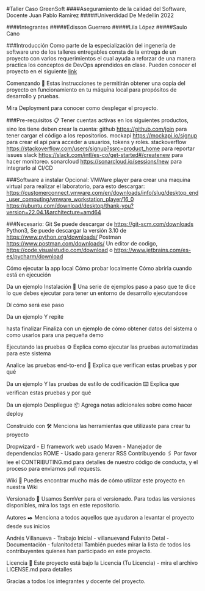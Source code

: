 #Taller Caso GreenSoft
####Aseguramiento de la calidad del Software, Docente Juan Pablo Ramírez
#####Univerdidad De Medellín 2022

####Integrantes
#####Edisson Guerrero
#####Lila López
#####Saulo Cano

###Introducción
Como parte de la especialización del ingeneria de software uno de los talleres entregables consta de la entrega de un proyecto con varios requerimientos el cual ayuda a reforzar de una manera practica los conceptos de DevOps aprendidos en clase.  Pueden conocer el proyecto en el siguiente [link](https://docs.google.com/document/d/1i-5brhFVuKGo6tiFcNZxyGDXSMJqeY21GEWE3LqItiA/edit#)

Comenzando 🚀
Estas instrucciones te permitirán obtener una copia del proyecto en funcionamiento en tu máquina local para propósitos de desarrollo y pruebas.

Mira Deployment para conocer como desplegar el proyecto.


###Pre-requisitos 📋
Tener cuentas activas en los siguientes productos, sino los tiene deben crear la cuenta:
github https://github.com/join para tener cargar el código a los repositorios.
mockapi https://mockapi.io/signup para crear el api para acceder a usuarios, tokens y roles.
stackoverflow https://stackoverflow.com/users/signup?ssrc=product_home para reportar issues
slack https://slack.com/intl/es-co/get-started#/createnew para hacer monitoreo.
sonarcloud https://sonarcloud.io/sessions/new para integrarlo al CI/CD

###Software a instalar
Opcional: VMWare player para crear una maquina virtual para realizar el laboratorio, para esto descargar:
https://customerconnect.vmware.com/en/downloads/info/slug/desktop_end_user_computing/vmware_workstation_player/16_0
https://ubuntu.com/download/desktop/thank-you?version=22.04.1&architecture=amd64

###Necesario:
Git Se puede descargar de https://git-scm.com/downloads
Python3, Se puede descargar la versión 3.10 de https://www.python.org/downloads/
Postman https://www.postman.com/downloads/
Un editor de codigo, https://code.visualstudio.com/download o https://www.jetbrains.com/es-es/pycharm/download

Cómo ejecutar la app local
Cómo probar localmente
Cómo abrirla cuando está en ejecución

Da un ejemplo
Instalación 🔧
Una serie de ejemplos paso a paso que te dice lo que debes ejecutar para tener un entorno de desarrollo ejecutandose

Dí cómo será ese paso

Da un ejemplo
Y repite

hasta finalizar
Finaliza con un ejemplo de cómo obtener datos del sistema o como usarlos para una pequeña demo

Ejecutando las pruebas ⚙️
Explica como ejecutar las pruebas automatizadas para este sistema

Analice las pruebas end-to-end 🔩
Explica que verifican estas pruebas y por qué

Da un ejemplo
Y las pruebas de estilo de codificación ⌨️
Explica que verifican estas pruebas y por qué

Da un ejemplo
Despliegue 📦
Agrega notas adicionales sobre como hacer deploy

Construido con 🛠️
Menciona las herramientas que utilizaste para crear tu proyecto

Dropwizard - El framework web usado
Maven - Manejador de dependencias
ROME - Usado para generar RSS
Contribuyendo 🖇️
Por favor lee el CONTRIBUTING.md para detalles de nuestro código de conducta, y el proceso para enviarnos pull requests.

Wiki 📖
Puedes encontrar mucho más de cómo utilizar este proyecto en nuestra Wiki

Versionado 📌
Usamos SemVer para el versionado. Para todas las versiones disponibles, mira los tags en este repositorio.

Autores ✒️
Menciona a todos aquellos que ayudaron a levantar el proyecto desde sus inicios

Andrés Villanueva - Trabajo Inicial - villanuevand
Fulanito Detal - Documentación - fulanitodetal
También puedes mirar la lista de todos los contribuyentes quíenes han participado en este proyecto.

Licencia 📄
Este proyecto está bajo la Licencia (Tu Licencia) - mira el archivo LICENSE.md para detalles

Gracias a todos los integrantes y docente del proyecto.




